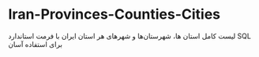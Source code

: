# Iran-Provinces-Counties-Cities
لیست کامل استان ها، شهرستان‌ها و شهرهای هر استان ایران با فرمت استاندارد SQL برای استفاده آسان
